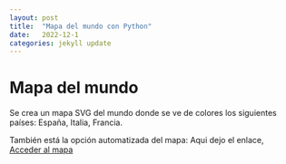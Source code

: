 ```yaml
---
layout: post
title:  "Mapa del mundo con Python"
date:   2022-12-1
categories: jekyll update
---
```


# Mapa del mundo 

Se crea un mapa SVG del mundo donde se ve de colores los siguientes países: 
España, 
Italia,
Francia.

También está la opción automatizada del mapa:
Aqui dejo el enlace, <a href="https://github.com/TripleYei/svg_map_python"> Acceder al mapa</a>
